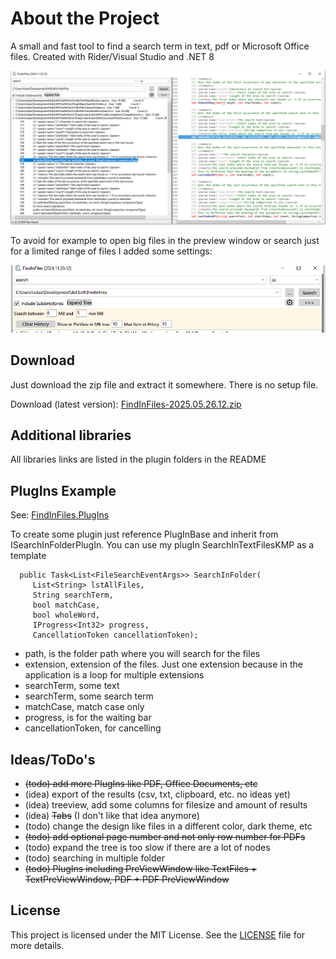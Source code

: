 # About the Project

A small and fast tool to find a search term in text, pdf or Microsoft Office files. Created with Rider/Visual Studio and .NET 8

![main.png](images/mainwindow.png)

To avoid for example to open big files in the preview window or search just for a limited range of files I added some settings:


![settings.png](images/settings.png)

## Download

Just download the zip file and extract it somewhere. There is no setup file.

Download (latest version): [FindInFiles-2025.05.26.12.zip](https://github.com/lukas-adrian/FindInFiles/blob/master/FindInFiles-2025.05.26.12.zip)

## Additional libraries

All libraries links are listed in the plugin folders in the README

## PlugIns Example

See: [FindInFiles.PlugIns](https://github.com/lukas-adrian/FindInFiles.PlugIns)

To create some plugin just reference PlugInBase and inherit from ISearchInFolderPlugIn.
You can use my plugIn SearchInTextFilesKMP as a template

      public Task<List<FileSearchEventArgs>> SearchInFolder(
         List<String> lstAllFiles,
         String searchTerm,
         bool matchCase,
         bool wholeWord,
         IProgress<Int32> progress,
         CancellationToken cancellationToken);

* path, is the folder path where you will search for the files
* extension, extension of the files. Just one extension because in the application is a loop for multiple extensions
* searchTerm, some text
* searchTerm, some search term
* matchCase, match case only
* progress, is for the waiting bar
* cancellationToken, for cancelling

## Ideas/ToDo's

* ~~(todo) add more PlugIns like PDF, Office Documents, etc~~
* (idea) export of the results (csv, txt, clipboard, etc. no ideas yet)
* (idea) treeview, add some columns for filesize and amount of results
* (idea) ~~Tabs~~ (I don't like that idea anymore)
* (todo) change the design like files in a different color, dark theme, etc
* ~~(todo) add optional page number and not only row number for PDFs~~
* (todo) expand the tree is too slow if there are a lot of nodes
* (todo) searching in multiple folder
* ~~(todo) PlugIns including PreViewWindow like TextFiles + TextPreViewWindow, PDF + PDF PreViewWindow~~

## License

This project is licensed under the MIT License. See the [LICENSE](LICENSE.md) file for more details.
